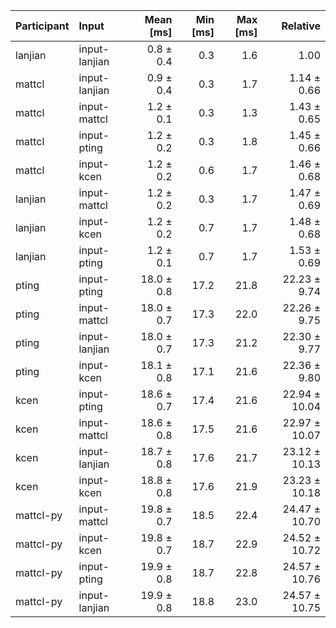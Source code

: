 | Participant | Input | Mean [ms] | Min [ms] | Max [ms] | Relative |
|:---|:---|---:|---:|---:|---:|
| lanjian | input-lanjian | 0.8 ± 0.4 | 0.3 | 1.6 | 1.00 |
| mattcl | input-lanjian | 0.9 ± 0.4 | 0.3 | 1.7 | 1.14 ± 0.66 |
| mattcl | input-mattcl | 1.2 ± 0.1 | 0.3 | 1.3 | 1.43 ± 0.65 |
| mattcl | input-pting | 1.2 ± 0.2 | 0.3 | 1.8 | 1.45 ± 0.66 |
| mattcl | input-kcen | 1.2 ± 0.2 | 0.6 | 1.7 | 1.46 ± 0.68 |
| lanjian | input-mattcl | 1.2 ± 0.2 | 0.3 | 1.7 | 1.47 ± 0.69 |
| lanjian | input-kcen | 1.2 ± 0.2 | 0.7 | 1.7 | 1.48 ± 0.68 |
| lanjian | input-pting | 1.2 ± 0.1 | 0.7 | 1.7 | 1.53 ± 0.69 |
| pting | input-pting | 18.0 ± 0.8 | 17.2 | 21.8 | 22.23 ± 9.74 |
| pting | input-mattcl | 18.0 ± 0.7 | 17.3 | 22.0 | 22.26 ± 9.75 |
| pting | input-lanjian | 18.0 ± 0.7 | 17.3 | 21.2 | 22.30 ± 9.77 |
| pting | input-kcen | 18.1 ± 0.8 | 17.1 | 21.6 | 22.36 ± 9.80 |
| kcen | input-pting | 18.6 ± 0.7 | 17.4 | 21.6 | 22.94 ± 10.04 |
| kcen | input-mattcl | 18.6 ± 0.8 | 17.5 | 21.6 | 22.97 ± 10.07 |
| kcen | input-lanjian | 18.7 ± 0.8 | 17.6 | 21.7 | 23.12 ± 10.13 |
| kcen | input-kcen | 18.8 ± 0.8 | 17.6 | 21.9 | 23.23 ± 10.18 |
| mattcl-py | input-mattcl | 19.8 ± 0.7 | 18.5 | 22.4 | 24.47 ± 10.70 |
| mattcl-py | input-kcen | 19.8 ± 0.7 | 18.7 | 22.9 | 24.52 ± 10.72 |
| mattcl-py | input-pting | 19.9 ± 0.8 | 18.7 | 22.8 | 24.57 ± 10.76 |
| mattcl-py | input-lanjian | 19.9 ± 0.8 | 18.8 | 23.0 | 24.57 ± 10.75 |

